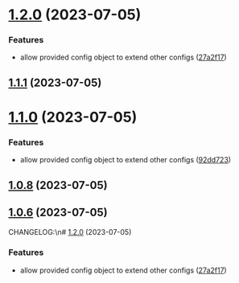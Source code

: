# [1.2.0](https://github.com/zinedkaloc/version-mgmgt/compare/v1.1.1...v1.2.0) (2023-07-05)


### Features

* allow provided config object to extend other configs ([27a2f17](https://github.com/zinedkaloc/version-mgmgt/commit/27a2f1772d995a61633fb7bf62188c55432e108b))



## [1.1.1](https://github.com/zinedkaloc/version-mgmgt/compare/v1.1.0...v1.1.1) (2023-07-05)



# [1.1.0](https://github.com/zinedkaloc/version-mgmgt/compare/v1.0.8...v1.1.0) (2023-07-05)


### Features

* allow provided config object to extend other configs ([92dd723](https://github.com/zinedkaloc/version-mgmgt/commit/92dd72382d92c3facf7463853753b60cff0b53ef))



## [1.0.8](https://github.com/zinedkaloc/version-mgmgt/compare/v1.0.6...v1.0.8) (2023-07-05)



## [1.0.6](https://github.com/zinedkaloc/version-mgmgt/compare/v1.0.4...v1.0.6) (2023-07-05)



CHANGELOG:\n# [1.2.0](https://github.com/zinedkaloc/version-mgmgt/compare/v1.1.1...v1.2.0) (2023-07-05)


### Features

* allow provided config object to extend other configs ([27a2f17](https://github.com/zinedkaloc/version-mgmgt/commit/27a2f1772d995a61633fb7bf62188c55432e108b))




